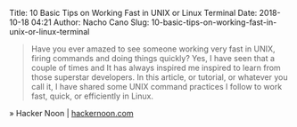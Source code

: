 Title: 10 Basic Tips on Working Fast in UNIX or Linux Terminal
Date: 2018-10-18 04:21
Author: Nacho Cano
Slug: 10-basic-tips-on-working-fast-in-unix-or-linux-terminal

> Have you ever amazed to see someone working very fast in UNIX, firing
> commands and doing things quickly? Yes, I have seen that a couple of times
> and It has always inspired me inspired to learn from those superstar
> developers. In this article, or tutorial, or whatever you call it, I have
> shared some UNIX command practices I follow to work fast, quick, or
> efficiently in Linux.

» Hacker Noon | [hackernoon.com][]

  [hackernoon.com]: https://hackernoon.com/10-basic-tips-on-working-fast-in-unix-or-linux-terminal-5746ae42d277
    "10 Basic Tips on Working Fast in UNIX or Linux Terminal"
